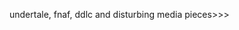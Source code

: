 undertale, fnaf, ddlc and disturbing media pieces>>>
<!---
spiderhell330/spiderhell330 is a ✨ special ✨ repository because its `README.md` (this file) appears on your GitHub profile.
You can click the Preview link to take a look at your changes.
--->
